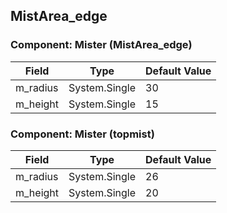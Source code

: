 ## MistArea_edge

### Component: Mister (MistArea_edge)

|Field|Type|Default Value|
|-----|----|-------------|
|m_radius|System.Single|30|
|m_height|System.Single|15|

### Component: Mister (topmist)

|Field|Type|Default Value|
|-----|----|-------------|
|m_radius|System.Single|26|
|m_height|System.Single|20|

